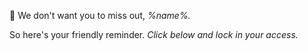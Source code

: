 🔔 We don\'t want you to miss out\, *%name%\.*

So here\'s your friendly reminder\. *Click below and lock in your access\.*